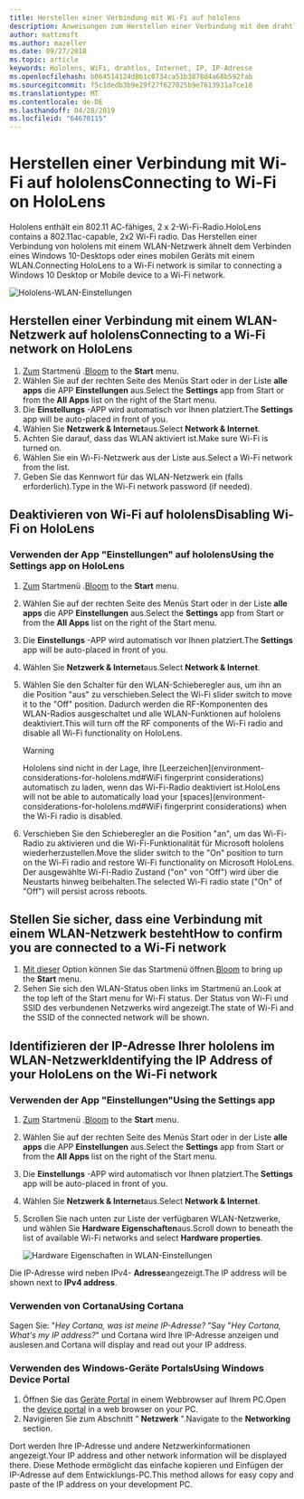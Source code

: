 ```yaml
---
title: Herstellen einer Verbindung mit Wi-Fi auf hololens
description: Anweisungen zum Herstellen einer Verbindung mit dem drahtlos Internet mit hololens und zur Identifizierung der IP-Adresse des Geräts.
author: mattzmsft
ms.author: mazeller
ms.date: 09/27/2018
ms.topic: article
keywords: Hololens, WiFi, drahtlos, Internet, IP, IP-Adresse
ms.openlocfilehash: b064514124d861c0734ca51b3878d4a68b592fab
ms.sourcegitcommit: f5c1dedb3b9e29f27f627025b9e7613931a7ce18
ms.translationtype: MT
ms.contentlocale: de-DE
ms.lasthandoff: 04/28/2019
ms.locfileid: "64670115"
---
```

# <a name="connecting-to-wi-fi-on-hololens"></a><span data-ttu-id="2cf15-104">Herstellen einer Verbindung mit Wi-Fi auf hololens</span><span class="sxs-lookup"><span data-stu-id="2cf15-104">Connecting to Wi-Fi on HoloLens</span></span>

<span data-ttu-id="2cf15-105">Hololens enthält ein 802.11 AC-fähiges, 2 x 2-Wi-Fi-Radio.</span><span class="sxs-lookup"><span data-stu-id="2cf15-105">HoloLens contains a 802.11ac-capable, 2x2 Wi-Fi radio.</span></span> <span data-ttu-id="2cf15-106">Das Herstellen einer Verbindung von hololens mit einem WLAN-Netzwerk ähnelt dem Verbinden eines Windows 10-Desktops oder eines mobilen Geräts mit einem WLAN.</span><span class="sxs-lookup"><span data-stu-id="2cf15-106">Connecting HoloLens to a Wi-Fi network is similar to connecting a Windows 10 Desktop or Mobile device to a Wi-Fi network.</span></span>

![Hololens-WLAN-Einstellungen](images/wifi-hololens-600px.jpg)

## <a name="connecting-to-a-wi-fi-network-on-hololens"></a><span data-ttu-id="2cf15-108">Herstellen einer Verbindung mit einem WLAN-Netzwerk auf hololens</span><span class="sxs-lookup"><span data-stu-id="2cf15-108">Connecting to a Wi-Fi network on HoloLens</span></span>

1. <span data-ttu-id="2cf15-109">[Zum](gestures.md#bloom) Startmenü  .</span><span class="sxs-lookup"><span data-stu-id="2cf15-109">[Bloom](gestures.md#bloom) to the **Start** menu.</span></span>
2. <span data-ttu-id="2cf15-110">Wählen Sie auf der rechten Seite des Menüs Start oder in der Liste **alle apps** die APP **Einstellungen** aus.</span><span class="sxs-lookup"><span data-stu-id="2cf15-110">Select the **Settings** app from Start or from the **All Apps** list on the right of the Start menu.</span></span>
3. <span data-ttu-id="2cf15-111">Die **Einstellungs** -APP wird automatisch vor Ihnen platziert.</span><span class="sxs-lookup"><span data-stu-id="2cf15-111">The **Settings** app will be auto-placed in front of you.</span></span>
4. <span data-ttu-id="2cf15-112">Wählen Sie **Netzwerk & Internet**aus.</span><span class="sxs-lookup"><span data-stu-id="2cf15-112">Select **Network & Internet**.</span></span>
5. <span data-ttu-id="2cf15-113">Achten Sie darauf, dass das WLAN aktiviert ist.</span><span class="sxs-lookup"><span data-stu-id="2cf15-113">Make sure Wi-Fi is turned on.</span></span>
6. <span data-ttu-id="2cf15-114">Wählen Sie ein Wi-Fi-Netzwerk aus der Liste aus.</span><span class="sxs-lookup"><span data-stu-id="2cf15-114">Select a Wi-Fi network from the list.</span></span>
7. <span data-ttu-id="2cf15-115">Geben Sie das Kennwort für das WLAN-Netzwerk ein (falls erforderlich).</span><span class="sxs-lookup"><span data-stu-id="2cf15-115">Type in the Wi-Fi network password (if needed).</span></span>

## <a name="disabling-wi-fi-on-hololens"></a><span data-ttu-id="2cf15-116">Deaktivieren von Wi-Fi auf hololens</span><span class="sxs-lookup"><span data-stu-id="2cf15-116">Disabling Wi-Fi on HoloLens</span></span>

### <a name="using-the-settings-app-on-hololens"></a><span data-ttu-id="2cf15-117">Verwenden der App "Einstellungen" auf hololens</span><span class="sxs-lookup"><span data-stu-id="2cf15-117">Using the Settings app on HoloLens</span></span>

1. <span data-ttu-id="2cf15-118">[Zum](gestures.md#bloom) Startmenü  .</span><span class="sxs-lookup"><span data-stu-id="2cf15-118">[Bloom](gestures.md#bloom) to the **Start** menu.</span></span>
2. <span data-ttu-id="2cf15-119">Wählen Sie auf der rechten Seite des Menüs Start oder in der Liste **alle apps** die APP **Einstellungen** aus.</span><span class="sxs-lookup"><span data-stu-id="2cf15-119">Select the **Settings** app from Start or from the **All Apps** list on the right of the Start menu.</span></span>
3. <span data-ttu-id="2cf15-120">Die **Einstellungs** -APP wird automatisch vor Ihnen platziert.</span><span class="sxs-lookup"><span data-stu-id="2cf15-120">The **Settings** app will be auto-placed in front of you.</span></span>
4. <span data-ttu-id="2cf15-121">Wählen Sie **Netzwerk & Internet**aus.</span><span class="sxs-lookup"><span data-stu-id="2cf15-121">Select **Network & Internet**.</span></span>
5. <span data-ttu-id="2cf15-122">Wählen Sie den Schalter für den WLAN-Schieberegler aus, um ihn an die Position "aus" zu verschieben.</span><span class="sxs-lookup"><span data-stu-id="2cf15-122">Select the Wi-Fi slider switch to move it to the "Off" position.</span></span> <span data-ttu-id="2cf15-123">Dadurch werden die RF-Komponenten des WLAN-Radios ausgeschaltet und alle WLAN-Funktionen auf hololens deaktiviert.</span><span class="sxs-lookup"><span data-stu-id="2cf15-123">This will turn off the RF components of the Wi-Fi radio and disable all Wi-Fi functionality on HoloLens.</span></span> 

    >[!WARNING]
    ><span data-ttu-id="2cf15-124">Hololens sind nicht in der Lage, Ihre [Leerzeichen](environment-considerations-for-hololens.md#WiFi fingerprint considerations) automatisch zu laden, wenn das Wi-Fi-Radio deaktiviert ist.</span><span class="sxs-lookup"><span data-stu-id="2cf15-124">HoloLens will not be able to automatically load your [spaces](environment-considerations-for-hololens.md#WiFi fingerprint considerations) when the Wi-Fi radio is disabled.</span></span>
    
6. <span data-ttu-id="2cf15-125">Verschieben Sie den Schieberegler an die Position "an", um das Wi-Fi-Radio zu aktivieren und die Wi-Fi-Funktionalität für Microsoft hololens wiederherzustellen.</span><span class="sxs-lookup"><span data-stu-id="2cf15-125">Move the slider switch to the "On" position to turn on the Wi-Fi radio and restore Wi-Fi functionality on Microsoft HoloLens.</span></span> <span data-ttu-id="2cf15-126">Der ausgewählte Wi-Fi-Radio Zustand ("on" von "Off") wird über die Neustarts hinweg beibehalten.</span><span class="sxs-lookup"><span data-stu-id="2cf15-126">The selected Wi-Fi radio state ("On" of "Off") will persist across reboots.</span></span>

## <a name="how-to-confirm-you-are-connected-to-a-wi-fi-network"></a><span data-ttu-id="2cf15-127">Stellen Sie sicher, dass eine Verbindung mit einem WLAN-Netzwerk besteht</span><span class="sxs-lookup"><span data-stu-id="2cf15-127">How to confirm you are connected to a Wi-Fi network</span></span>

1. <span data-ttu-id="2cf15-128">[Mit dieser](gestures.md#bloom) Option können Sie  das Startmenü öffnen.</span><span class="sxs-lookup"><span data-stu-id="2cf15-128">[Bloom](gestures.md#bloom) to bring up the **Start** menu.</span></span>
2. <span data-ttu-id="2cf15-129">Sehen Sie sich den WLAN-Status oben links im Startmenü an.</span><span class="sxs-lookup"><span data-stu-id="2cf15-129">Look at the top left of the Start menu for Wi-Fi status.</span></span> <span data-ttu-id="2cf15-130">Der Status von Wi-Fi und SSID des verbundenen Netzwerks wird angezeigt.</span><span class="sxs-lookup"><span data-stu-id="2cf15-130">The state of Wi-Fi and the SSID of the connected network will be shown.</span></span>

## <a name="identifying-the-ip-address-of-your-hololens-on-the-wi-fi-network"></a><span data-ttu-id="2cf15-131">Identifizieren der IP-Adresse Ihrer hololens im WLAN-Netzwerk</span><span class="sxs-lookup"><span data-stu-id="2cf15-131">Identifying the IP Address of your HoloLens on the Wi-Fi network</span></span>

### <a name="using-the-settings-app"></a><span data-ttu-id="2cf15-132">Verwenden der App "Einstellungen"</span><span class="sxs-lookup"><span data-stu-id="2cf15-132">Using the Settings app</span></span>

1. <span data-ttu-id="2cf15-133">[Zum](gestures.md#bloom) Startmenü  .</span><span class="sxs-lookup"><span data-stu-id="2cf15-133">[Bloom](gestures.md#bloom) to the **Start** menu.</span></span>
2. <span data-ttu-id="2cf15-134">Wählen Sie auf der rechten Seite des Menüs Start oder in der Liste **alle apps** die APP **Einstellungen** aus.</span><span class="sxs-lookup"><span data-stu-id="2cf15-134">Select the **Settings** app from Start or from the **All Apps** list on the right of the Start menu.</span></span>
3. <span data-ttu-id="2cf15-135">Die **Einstellungs** -APP wird automatisch vor Ihnen platziert.</span><span class="sxs-lookup"><span data-stu-id="2cf15-135">The **Settings** app will be auto-placed in front of you.</span></span>
4. <span data-ttu-id="2cf15-136">Wählen Sie **Netzwerk & Internet**aus.</span><span class="sxs-lookup"><span data-stu-id="2cf15-136">Select **Network & Internet**.</span></span>
5. <span data-ttu-id="2cf15-137">Scrollen Sie nach unten zur Liste der verfügbaren WLAN-Netzwerke, und wählen Sie **Hardware Eigenschaften**aus.</span><span class="sxs-lookup"><span data-stu-id="2cf15-137">Scroll down to beneath the list of available Wi-Fi networks and select **Hardware properties**.</span></span>

    ![Hardware Eigenschaften in WLAN-Einstellungen](images/wifi-hololens-hwdetails.jpg)

<span data-ttu-id="2cf15-139">Die IP-Adresse wird neben IPv4- **Adresse**angezeigt.</span><span class="sxs-lookup"><span data-stu-id="2cf15-139">The IP address will be shown next to **IPv4 address**.</span></span>

### <a name="using-cortana"></a><span data-ttu-id="2cf15-140">Verwenden von Cortana</span><span class="sxs-lookup"><span data-stu-id="2cf15-140">Using Cortana</span></span>

<span data-ttu-id="2cf15-141">Sagen Sie: "*Hey Cortana, was ist meine IP-Adresse?* "</span><span class="sxs-lookup"><span data-stu-id="2cf15-141">Say "*Hey Cortana, What's my IP address?*"</span></span> <span data-ttu-id="2cf15-142">und Cortana wird Ihre IP-Adresse anzeigen und auslesen.</span><span class="sxs-lookup"><span data-stu-id="2cf15-142">and Cortana will display and read out your IP address.</span></span>

### <a name="using-windows-device-portal"></a><span data-ttu-id="2cf15-143">Verwenden des Windows-Geräte Portals</span><span class="sxs-lookup"><span data-stu-id="2cf15-143">Using Windows Device Portal</span></span>

1. <span data-ttu-id="2cf15-144">Öffnen Sie das [Geräte Portal](using-the-windows-device-portal.md#networking) in einem Webbrowser auf Ihrem PC.</span><span class="sxs-lookup"><span data-stu-id="2cf15-144">Open the [device portal](using-the-windows-device-portal.md#networking) in a web browser on your PC.</span></span>
2. <span data-ttu-id="2cf15-145">Navigieren Sie zum Abschnitt " **Netzwerk** ".</span><span class="sxs-lookup"><span data-stu-id="2cf15-145">Navigate to the **Networking** section.</span></span>

<span data-ttu-id="2cf15-146">Dort werden Ihre IP-Adresse und andere Netzwerkinformationen angezeigt.</span><span class="sxs-lookup"><span data-stu-id="2cf15-146">Your IP address and other network information will be displayed there.</span></span> <span data-ttu-id="2cf15-147">Diese Methode ermöglicht das einfache kopieren und Einfügen der IP-Adresse auf dem Entwicklungs-PC.</span><span class="sxs-lookup"><span data-stu-id="2cf15-147">This method allows for easy copy and paste of the IP address on your development PC.</span></span>

